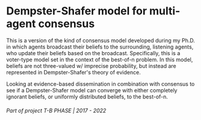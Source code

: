 # Dempster-Shafer model for multi-agent consensus

This is a version of the kind of consensus model developed during my Ph.D. in which agents broadcast their beliefs to the surrounding, listening agents, who update their beliefs based on the broadcast. Specifically, this is a voter-type model set in the context of the best-of-n problem. In this model, beliefs are not three-valued w/ imprecise probability, but instead are represented in Dempster-Shafer's theory of evidence.

Looking at evidence-based dissemination in combination with consensus to see if a Dempster-Shafer model can converge with either completely ignorant beliefs, or uniformly distributed beliefs, to the best-of-n.

###### Part of project T-B PHASE | 2017 - 2022
